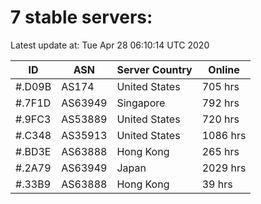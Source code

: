 # 7 stable servers:

Latest update at: Tue Apr 28 06:10:14 UTC 2020

| ID | ASN | Server Country | Online |
| -- | --- | -------------- | ------ |
| #.D09B | AS174 | United States | 705 hrs |
| #.7F1D | AS63949 | Singapore | 792 hrs |
| #.9FC3 | AS53889 | United States | 720 hrs |
| #.C348 | AS35913 | United States | 1086 hrs |
| #.BD3E | AS63888 | Hong Kong | 265 hrs |
| #.2A79 | AS63949 | Japan | 2029 hrs |
| #.33B9 | AS63888 | Hong Kong | 39 hrs |

